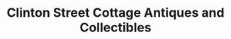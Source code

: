 ---
title: "Clinton Street Cottage Antiques and Collectibles"
url: /athens/clinton-street-cottage-antiques-and-collectibles/
shop: antiques
---